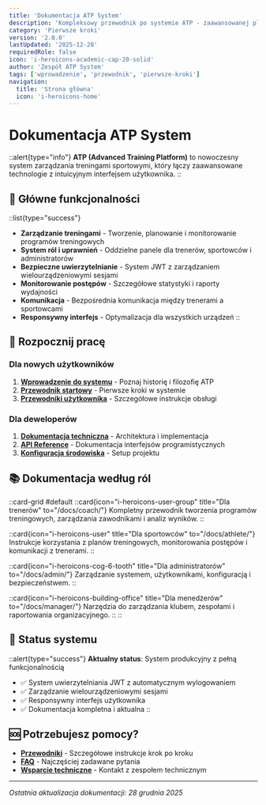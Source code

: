 ```yaml
---
title: 'Dokumentacja ATP System'
description: 'Kompleksowy przewodnik po systemie ATP - zaawansowanej platformie do zarządzania treningami sportowymi'
category: 'Pierwsze kroki'
version: '2.0.0'
lastUpdated: '2025-12-28'
requiredRole: false
icon: 'i-heroicons-academic-cap-20-solid'
author: 'Zespół ATP System'
tags: ['wprowadzenie', 'przewodnik', 'pierwsze-kroki']
navigation:
  title: 'Strona główna'
  icon: 'i-heroicons-home'
---
```


# Dokumentacja ATP System

::alert{type="info"}
**ATP (Advanced Training Platform)** to nowoczesny system zarządzania treningami sportowymi, który łączy zaawansowane technologie z intuicyjnym interfejsem użytkownika.
::

## 🎯 Główne funkcjonalności

::list{type="success"}
- **Zarządzanie treningami** - Tworzenie, planowanie i monitorowanie programów treningowych
- **System ról i uprawnień** - Oddzielne panele dla trenerów, sportowców i administratorów  
- **Bezpieczne uwierzytelnianie** - System JWT z zarządzaniem wielourządzeniowymi sesjami
- **Monitorowanie postępów** - Szczegółowe statystyki i raporty wydajności
- **Komunikacja** - Bezpośrednia komunikacja między trenerami a sportowcami
- **Responsywny interfejs** - Optymalizacja dla wszystkich urządzeń
::

## 🚀 Rozpocznij pracę

### Dla nowych użytkowników
1. **[Wprowadzenie do systemu](/docs/public/introduction)** - Poznaj historię i filozofię ATP
2. **[Przewodnik startowy](/docs/public/getting-started)** - Pierwsze kroki w systemie
3. **[Przewodniki użytkownika](/docs/public/guides)** - Szczegółowe instrukcje obsługi

### Dla deweloperów
1. **[Dokumentacja techniczna](/docs/development/)** - Architektura i implementacja
2. **[API Reference](/docs/development/api)** - Dokumentacja interfejsów programistycznych
3. **[Konfiguracja środowiska](/docs/development/konfiguracja)** - Setup projektu

## 📚 Dokumentacja według ról

::card-grid
#default
  ::card{icon="i-heroicons-user-group" title="Dla trenerów" to="/docs/coach/"}
  Kompletny przewodnik tworzenia programów treningowych, zarządzania zawodnikami i analiz wyników.
  ::

  ::card{icon="i-heroicons-user" title="Dla sportowców" to="/docs/athlete/"}
  Instrukcje korzystania z planów treningowych, monitorowania postępów i komunikacji z trenerami.
  ::

  ::card{icon="i-heroicons-cog-6-tooth" title="Dla administratorów" to="/docs/admin/"}
  Zarządzanie systemem, użytkownikami, konfiguracją i bezpieczeństwem.
  ::

  ::card{icon="i-heroicons-building-office" title="Dla menedżerów" to="/docs/manager/"}
  Narzędzia do zarządzania klubem, zespołami i raportowania organizacyjnego.
  ::
::

## 🔧 Status systemu

::alert{type="success"}
**Aktualny status**: System produkcyjny z pełną funkcjonalnością
- ✅ System uwierzytelniania JWT z automatycznym wylogowaniem
- ✅ Zarządzanie wielourządzeniowymi sesjami
- ✅ Responsywny interfejs użytkownika
- ✅ Dokumentacja kompletna i aktualna
::

## 🆘 Potrzebujesz pomocy?

- **[Przewodniki](/docs/public/guides)** - Szczegółowe instrukcje krok po kroku
- **[FAQ](/docs/public/faq)** - Najczęściej zadawane pytania
- **[Wsparcie techniczne](/docs/public/support)** - Kontakt z zespołem technicznym

---

*Ostatnia aktualizacja dokumentacji: 28 grudnia 2025*